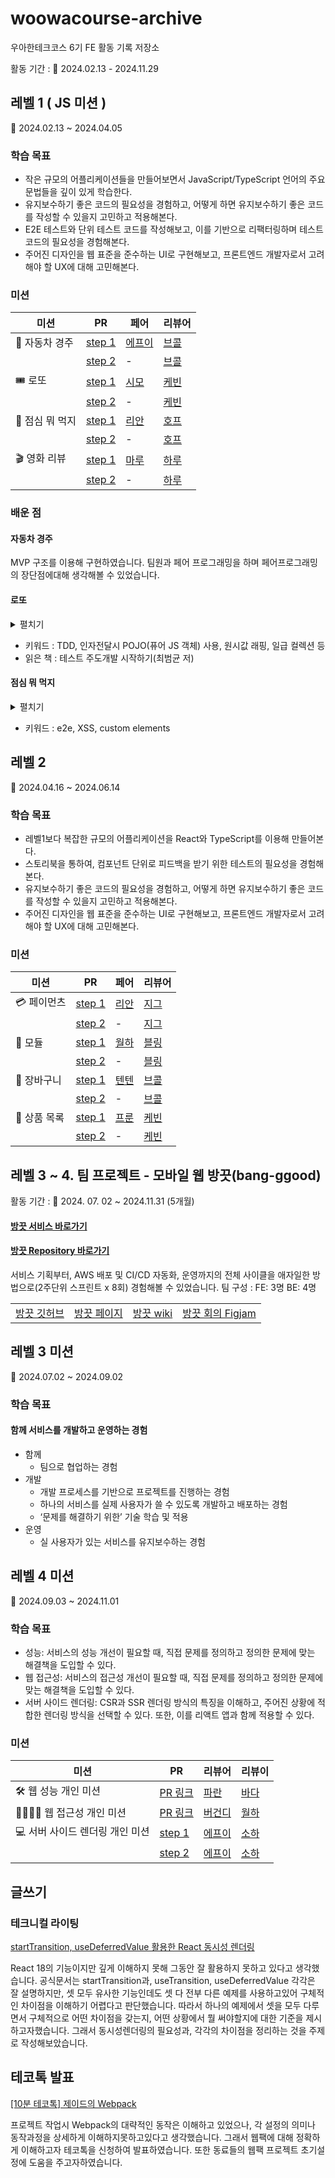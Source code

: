 # woowacourse-archive

우아한테크코스 6기 FE 활동 기록 저장소

활동 기간 : 📅 2024.02.13 - 2024.11.29

## 레벨 1 ( JS 미션 )

📅 2024.02.13 ~ 2024.04.05

### **학습 목표**

- 작은 규모의 어플리케이션들을 만들어보면서 JavaScript/TypeScript 언어의 주요 문법들을 깊이 있게 학습한다.
- 유지보수하기 좋은 코드의 필요성을 경험하고, 어떻게 하면 유지보수하기 좋은 코드를 작성할 수 있을지 고민하고 적용해본다.
- E2E 테스트와 단위 테스트 코드를 작성해보고, 이를 기반으로 리팩터링하며 테스트 코드의 필요성을 경험해본다.
- 주어진 디자인을 웹 표준을 준수하는 UI로 구현해보고, 프론트엔드 개발자로서 고려해야 할 UX에 대해 고민해본다.

### 미션

| **미션**        | **PR**                                                                    | **페어**                                 | **리뷰어**                                |
| --------------- | ------------------------------------------------------------------------- | ---------------------------------------- | ----------------------------------------- |
| 🚗 자동차 경주  | [step 1](https://github.com/woowacourse/javascript-racingcar/pull/284)    | [에프이](https://github.com/chysis)       | [브콜](https://github.com/Tanney-102)     |
|                 | [step 2](https://github.com/woowacourse/javascript-racingcar/pull/322)    | -                                      | [브콜](https://github.com/Tanney-102)     |
| 🎟️ 로또         | [step 1](https://github.com/woowacourse/javascript-lotto/pull/277)        | [시모](https://github.com/simorimi)   | [케빈](https://github.com/JeongBin0227) |
|                 | [step 2](https://github.com/woowacourse/javascript-lotto/pull/319)        | -                                        | [케빈](https://github.com/JeongBin0227) |
| 🍣 점심 뭐 먹지 | [step 1](https://github.com/woowacourse/javascript-lunch/pull/140)        | [리안](https://github.com/ooherin)      | [호프](https://github.com/moonheekim0118)     |
|                 | [step 2](https://github.com/woowacourse/javascript-lunch/pull/177)        | -                                        | [호프](https://github.com/moonheekim0118)     |
| 🎬 영화 리뷰    | [step 1](https://github.com/woowacourse/javascript-movie-review/pull/138) | [마루](https://github.com/rbgksqkr) | [하루](https://github.com/365kim)       |
|                 | [step 2](https://github.com/woowacourse/javascript-movie-review/pull/177) | -                                        | [하루](https://github.com/365kim)       |

### 배운 점
#### 자동차 경주
MVP 구조를 이용해 구현하였습니다. 팀원과 페어 프로그래밍을 하며 페어프로그래밍의 장단점에대해 생각해볼 수 있었습니다.

#### 로또
<details><summary>펼치기</summary>

**TDD** : TDD 수행시 우선테스트를먼저작성하고(레드), 그다음 구현을 하는(그린), **레드-그린 테스트** 과정을 철저히 따르며 구현하였습니다.
놓치는 요구사항 없이 안정감있고 TDD로도 속도감 있는 개발을 할 수 있다고 느꼈습니다.
TDD를 적용할지말지에 대한 기준도 마련할 수 있었는데, 해당문제가 자신에게 익숙한 상황이라면 TDD가 가능하고, 완전히 처음짜보는 문제에서는 TDD가 적절하지 않을 수 있다고 판단했습니다.

**MVP** : MVP구조로, View를 모르는 모델을 만들고, View를 두개(CLI, HTML) 만들어서 하나의 서비스를 수정없이 두가지 뷰에서 사용할 수 있도록 구현하였습니다.


**custom elements** : 스텝2에서 HTML상황에서의 컴포넌트 분리 위해, 웹 컴포넌트 API인 custom elements를 도입하였습니다. 

</details>

- 키워드 : TDD, 인자전달시 POJO(퓨어 JS 객체) 사용, 원시값 래핑, 일급 컬렉션 등
- 읽은 책 : 테스트 주도개발 시작하기(최범균 저)

#### 점심 뭐 먹지
<details><summary>펼치기</summary>

**innerHTML시 XSS 문제 대처** : DB에서 내려온 데이터를 이용하여 innerHTML로 보여주게 될 경우 XSS에 취약하다는 문제가 있었습니다.
따라서 innerHTML에는 DB데이터가 포함되지않은 정적인 데이터만 초기에 띄우고, DB데이터는 querySelector().innerText를 이용하여 띄워줌으로서 
XSS문제를 해결하였습니다.

**is attribute** : 커스텀 elements간에 서로를 재사용하기위해 is attribute를 활용하였습니다.
</details>

- 키워드 : e2e, XSS, custom elements

## 레벨 2

📅 2024.04.16 ~ 2024.06.14

### **학습 목표**

- 레벨1보다 복잡한 규모의 어플리케이션을 React와 TypeScript를 이용해 만들어본다.
- 스토리북을 통하여, 컴포넌트 단위로 피드백을 받기 위한 테스트의 필요성을 경험해본다.
- 유지보수하기 좋은 코드의 필요성을 경험하고, 어떻게 하면 유지보수하기 좋은 코드를 작성할 수 있을지 고민하고 적용해본다.
- 주어진 디자인을 웹 표준을 준수하는 UI로 구현해보고, 프론트엔드 개발자로서 고려해야 할 UX에 대해 고민해본다.

### 미션

| **미션**     | **PR**                                                                   | **페어**                              | **리뷰어**                                |
| ------------ | ------------------------------------------------------------------------ | ------------------------------------- | ----------------------------------------- |
| 💳 페이먼츠  | [step 1](https://github.com/woowacourse/react-payments/pull/361)         | [리안](https://github.com/ooherin) | [지그](https://github.com/zigsong)       |
|              | [step 2](https://github.com/woowacourse/react-payments/pull/406)         | -                                     | [지그](https://github.com/zigsong)       |
| 🧩 모듈      | [step 1](https://github.com/woowacourse/react-modules/pull/38)           | [월하](https://github.com/vi-wolhwa)     | [블링](https://github.com/uk960214) |
|              | [step 2](https://github.com/woowacourse/react-modules/pull/56)           | -                                     | [블링](https://github.com/uk960214) |
| 🛒 장바구니  | [step 1](https://github.com/woowacourse/react-shopping-cart/pull/275)    | [텐텐](https://github.com/chlwlstlf)     | [브콜](https://github.com/Tanney-102)   |
|              | [step 2](https://github.com/woowacourse/react-shopping-cart/pull/323)    | -                                     | [브콜](https://github.com/Tanney-102)   |
| 🧺 상품 목록 | [step 1](https://github.com/woowacourse/react-shopping-products/pull/21) | [프룬](https://github.com/chosim-dvlpr)   | [케빈](https://github.com/JeongBin0227)         |
|              | [step 2](https://github.com/woowacourse/react-shopping-products/pull/71) | -                                     | [케빈](https://github.com/JeongBin0227)         |


## 레벨 3 ~ 4. 팀 프로젝트 - 모바일 웹 방끗(bang-ggood)

활동 기간 : 📅 2024. 07. 02 ~ 2024.11.31 (5개월)

#### [방끗 서비스 바로가기](https://bang-ggood.com/)
#### [방끗 Repository 바로가기](https://github.com/woowacourse-teams/2024-bang-ggood)

서비스 기획부터, AWS 배포 및 CI/CD 자동화, 운영까지의 전체 사이클을 애자일한 방법으로(2주단위 스프린트 x 8회) 경험해볼 수 있었습니다.
팀 구성 : FE: 3명 BE: 4명

<table>
    <td><a href="https://github.com/woowacourse-teams/2024-bang-ggood">방끗 깃허브</a></td>
    <td><a href="https://bang-ggood.com/">방끗 페이지</a></td>
    <td><a href="https://github.com/woowacourse-teams/2024-bang-ggood/wiki">방끗 wiki</a></td>
    <td><a href="https://www.figma.com/board/nAlskmwHcmlvbhiT1L1cSK/%EB%B0%A9%EB%81%97-%ED%94%BC%EA%B7%B8%EC%9E%BC?node-id=0-1&t=XAdJbckT6RXSdRsY-1">방끗 회의 Figjam</a></td>
</table>



## 레벨 3 미션

📅  2024.07.02 ~ 2024.09.02

### **학습 목표**

#### **함께** 서비스를 **개발**하고 **운영**하는 경험

- 함께
  - 팀으로 협업하는 경험
- 개발
  - 개발 프로세스를 기반으로 프로젝트를 진행하는 경험
  - 하나의 서비스를 실제 사용자가 쓸 수 있도록 개발하고 배포하는 경험
  - ‘문제를 해결하기 위한’ 기술 학습 및 적용
- 운영
  - 실 사용자가 있는 서비스를 유지보수하는 경험

## 레벨 4 미션

📅  2024.09.03 ~ 2024.11.01

### **학습 목표**

- 성능: 서비스의 성능 개선이 필요할 때, 직접 문제를 정의하고 정의한 문제에 맞는 해결책을 도입할 수 있다.
- 웹 접근성: 서비스의 접근성 개선이 필요할 때, 직접 문제를 정의하고 정의한 문제에 맞는 해결책을 도입할 수 있다.
- 서버 사이드 렌더링: CSR과 SSR 렌더링 방식의 특징을 이해하고, 주어진 상황에 적합한 렌더링 방식을 선택할 수 있다. 또한, 이를 리액트 앱과 함께 적용할 수 있다.

### 미션

| **미션**                        | **PR**                                                        | **리뷰어**                                | 리뷰이                                |
| ------------------------------- | ------------------------------------------------------------- | ----------------------------------------- | ------------------------------------- |
| 🛠️ 웹 성능 개인 미션            | [PR 링크](https://github.com/woowacourse/perf-basecamp/pull/134) | [파란](https://github.com/greetings1012) | [바다](https://github.com/BadaHertz52) |
| 👨‍👩‍👧‍👦 웹 접근성 개인 미션          | [PR 링크](https://github.com/woowacourse/a11y-airline/pull/111)  | [버건디](https://github.com/brgndy)      | [월하](https://github.com/vi-wolhwa)    |
| 💻 서버 사이드 렌더링 개인 미션 | [step 1](https://github.com/woowacourse/react-ssr/pull/32)    | [에프이](https://github.com/chysis)     | [소하](https://github.com/soi-ha)     |
|                                 | [step 2](https://github.com/woowacourse/react-ssr/pull/60)    | [에프이](https://github.com/chysis)     | [소하](https://github.com/soi-ha)     |

## 글쓰기

### 테크니컬 라이팅

[startTransition, useDeferredValue 활용한 React 동시성 렌더링](https://github.com/skiende74/woowa-writing/blob/main/%ED%85%8C%ED%81%AC%EB%8B%88%EC%BB%AC%EB%9D%BC%EC%9D%B4%ED%8C%85_%EB%8F%99%EC%8B%9C%EC%84%B1%EB%A0%8C%EB%8D%94%EB%A7%81.md)


React 18의 기능이지만 깊게 이해하지 못해 그동안 잘 활용하지 못하고 있다고 생각했습니다.
공식문서는 startTransition과, useTransition, useDeferredValue 각각은 잘 설명하지만, 
셋 모두 유사한 기능인데도 셋 다 전부 다른 예제를 사용하고있어 구체적인 차이점을 이해하기 어렵다고 판단했습니다.
따라서 하나의 예제에서 셋을 모두 다루면서 구체적으로 어떤 차이점을 갖는지, 어떤 상황에서 뭘 써야할지에 대한 기준을 제시하고자했습니다.
그래서 동시성렌더링의 필요성과, 각각의 차이점을 정리하는 것을 주제로 작성해보았습니다.


## 테코톡 발표

[[10분 테코톡] 제이드의 Webpack](https://www.youtube.com/watch?v=-m9xGyePEug)

프로젝트 작업시 Webpack의 대략적인 동작은 이해하고 있었으나, 각 설정의 의미나 동작과정을 상세하게 이해하지못하고있다고 생각했습니다. 그래서 웹팩에 대해 정확하게 이해하고자 테코톡을 신청하여 발표하였습니다. 또한 동료들의 웹팩 프로젝트 초기설정에 도움을 주고자하였습니다.

